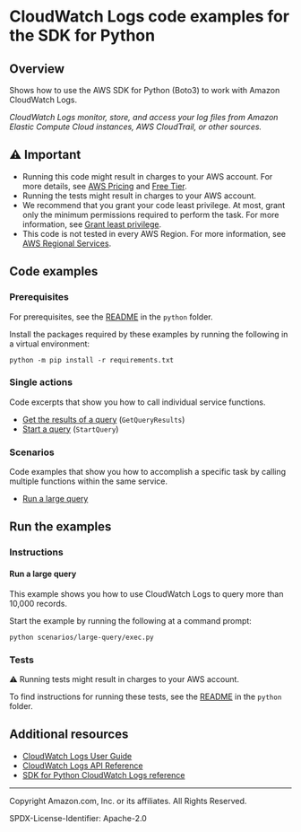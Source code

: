 # CloudWatch Logs code examples for the SDK for Python

## Overview

Shows how to use the AWS SDK for Python (Boto3) to work with Amazon CloudWatch Logs.

<!--custom.overview.start-->
<!--custom.overview.end-->

_CloudWatch Logs monitor, store, and access your log files from Amazon Elastic Compute Cloud instances, AWS CloudTrail, or other sources._

## ⚠ Important

* Running this code might result in charges to your AWS account. For more details, see [AWS Pricing](https://aws.amazon.com/pricing/) and [Free Tier](https://aws.amazon.com/free/).
* Running the tests might result in charges to your AWS account.
* We recommend that you grant your code least privilege. At most, grant only the minimum permissions required to perform the task. For more information, see [Grant least privilege](https://docs.aws.amazon.com/IAM/latest/UserGuide/best-practices.html#grant-least-privilege).
* This code is not tested in every AWS Region. For more information, see [AWS Regional Services](https://aws.amazon.com/about-aws/global-infrastructure/regional-product-services).

<!--custom.important.start-->
<!--custom.important.end-->

## Code examples

### Prerequisites

For prerequisites, see the [README](../../README.md#Prerequisites) in the `python` folder.

Install the packages required by these examples by running the following in a virtual environment:

```
python -m pip install -r requirements.txt
```

<!--custom.prerequisites.start-->
<!--custom.prerequisites.end-->

### Single actions

Code excerpts that show you how to call individual service functions.

- [Get the results of a query](scenarios/large-query/cloudwatch_query.py#L200) (`GetQueryResults`)
- [Start a query](scenarios/large-query/cloudwatch_query.py#L126) (`StartQuery`)

### Scenarios

Code examples that show you how to accomplish a specific task by calling multiple
functions within the same service.

- [Run a large query](scenarios/large-query/exec.py)


<!--custom.examples.start-->
<!--custom.examples.end-->

## Run the examples

### Instructions


<!--custom.instructions.start-->
<!--custom.instructions.end-->



#### Run a large query

This example shows you how to use CloudWatch Logs to query more than 10,000 records.


<!--custom.scenario_prereqs.cloudwatch-logs_Scenario_BigQuery.start-->
<!--custom.scenario_prereqs.cloudwatch-logs_Scenario_BigQuery.end-->

Start the example by running the following at a command prompt:

```
python scenarios/large-query/exec.py
```


<!--custom.scenarios.cloudwatch-logs_Scenario_BigQuery.start-->
<!--custom.scenarios.cloudwatch-logs_Scenario_BigQuery.end-->

### Tests

⚠ Running tests might result in charges to your AWS account.


To find instructions for running these tests, see the [README](../../README.md#Tests)
in the `python` folder.



<!--custom.tests.start-->
<!--custom.tests.end-->

## Additional resources

- [CloudWatch Logs User Guide](https://docs.aws.amazon.com/AmazonCloudWatch/latest/logs/WhatIsCloudWatchLogs.html)
- [CloudWatch Logs API Reference](https://docs.aws.amazon.com/AmazonCloudWatchLogs/latest/APIReference/Welcome.html)
- [SDK for Python CloudWatch Logs reference](https://boto3.amazonaws.com/v1/documentation/api/latest/reference/services/cloudwatch-logs.html)

<!--custom.resources.start-->
<!--custom.resources.end-->

---

Copyright Amazon.com, Inc. or its affiliates. All Rights Reserved.

SPDX-License-Identifier: Apache-2.0